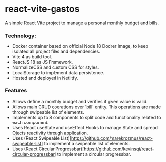 # react-vite-gastos
A simple React Vite project to manage a personal monthly budget and bills.


### Technology:

- Docker container based on official Node 18 Docker Image, to keep isolated all project files and dependencies.
- Vite 4 as build tool.
- ReactJS 18 as JS Framework.
- NormalizeCSS and custom CSS for styles.
- LocalStorage to implement data persistence.
- Hosted and deployed in Netlitfy.


### Features

- Allows define a monthly budget and verifies if given value is valid.
- Allows main CRUD operations over 'bill' entity. This operations are made through swipeable list of elements.
- Implements up to 8 components to split code and functionality related to each component.
- Uses React useState and useEffect Hooks to manage State and spread Ojects reactivity through application.
- Uses (React Swipeable List)[https://github.com/marekrozmus/react-swipeable-list] to implement a swipeable list of elements.
- Uses (React Circular Progressbar)[https://github.com/kevinsqi/react-circular-progressbar] to implement a circular progressbar.
